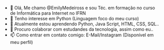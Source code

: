 - 👋 Olá, Me chamo @EmilyMedeiross e sou Téc. em formação no curso de Informática para Internet no IFRN
- 👀 Tenho interesse em Python (Linguagem foco do meu curso)
- 🌱 Atualmente estou aprendendo Python, Java Script, HTML, CSS, SQL..
- 💞️ Procuro colaborar com estudandes da tecnologia, assim como eu..
- 📫 Como entrar em contato comigo: E-Mail/Instagram (Disponível em meu perfil)


<!---
EmilyMedeiross/EmilyMedeiross is a ✨ special ✨ repository because its `README.md` (this file) appears on your GitHub profile.
You can click the Preview link to take a look at your changes.
--->

